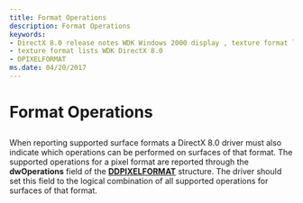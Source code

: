 ```yaml
---
title: Format Operations
description: Format Operations
keywords:
- DirectX 8.0 release notes WDK Windows 2000 display , texture format lists
- texture format lists WDK DirectX 8.0
- DPIXELFORMAT
ms.date: 04/20/2017
---
```


# Format Operations


## <span id="ddk_format_operations_gg"></span><span id="DDK_FORMAT_OPERATIONS_GG"></span>


When reporting supported surface formats a DirectX 8.0 driver must also indicate which operations can be performed on surfaces of that format. The supported operations for a pixel format are reported through the **dwOperations** field of the [**DDPIXELFORMAT**](/windows-hardware/drivers/ddi/ksmedia/ns-ksmedia-_ddpixelformat) structure. The driver should set this field to the logical combination of all supported operations for surfaces of that format.

 

